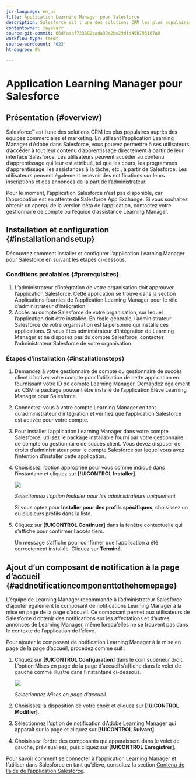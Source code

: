```yaml
---
jcr-language: en_us
title: Application Learning Manager pour Salesforce
description: Salesforce est l’une des solutions CRM les plus populaires auprès des équipes commerciales et marketing. En utilisant l’application Learning Manager d’Adobe dans Salesforce, vous pouvez permettre à ses utilisateurs d’accéder à tout leur contenu d’apprentissage directement à partir de leur interface Salesforce. Les utilisateurs peuvent accéder au contenu d’apprentissage qui leur est attribué, tel que les cours, les programmes d’apprentissage, les assistances à la tâche, etc., à partir de Salesforce. Les utilisateurs peuvent également recevoir des notifications sur leurs inscriptions et des annonces de la part de l’administrateur.
contentowner: jayakarr
source-git-commit: 66dfaaaf723382eada39e2be29dfd49b795107a0
workflow-type: tm+mt
source-wordcount: '623'
ht-degree: 0%

---
```




# Application Learning Manager pour Salesforce

## Présentation {#overview}

Salesforce™ est l’une des solutions CRM les plus populaires auprès des équipes commerciales et marketing. En utilisant l’application Learning Manager d’Adobe dans Salesforce, vous pouvez permettre à ses utilisateurs d’accéder à tout leur contenu d’apprentissage directement à partir de leur interface Salesforce. Les utilisateurs peuvent accéder au contenu d’apprentissage qui leur est attribué, tel que les cours, les programmes d’apprentissage, les assistances à la tâche, etc., à partir de Salesforce. Les utilisateurs peuvent également recevoir des notifications sur leurs inscriptions et des annonces de la part de l’administrateur.

Pour le moment, l’application Salesforce n’est pas disponible, car l’approbation est en attente de Salesforce App Exchange. Si vous souhaitez obtenir un aperçu de la version bêta de l’application, contactez votre gestionnaire de compte ou l’équipe d’assistance Learning Manager.

## Installation et configuration {#installationandsetup}

Découvrez comment installer et configurer l’application Learning Manager pour Salesforce en suivant les étapes ci-dessous.

### Conditions préalables {#prerequisites}

1. L’administrateur d’intégration de votre organisation doit approuver l’application Salesforce. Cette application se trouve dans la section Applications fournies de l’application Learning Manager pour le rôle d’administrateur d’intégration.
1. Accès au compte Salesforce de votre organisation, sur lequel l’application doit être installée. En règle générale, l’administrateur Salesforce de votre organisation est la personne qui installe ces applications. Si vous êtes administrateur d’intégration de Learning Manager et ne disposez pas du compte Salesforce, contactez l’administrateur Salesforce de votre organisation.

### Étapes d’installation {#installationsteps}

1. Demandez à votre gestionnaire de compte ou gestionnaire de succès client d’activer votre compte pour l’utilisation de cette application en fournissant votre ID de compte Learning Manager. Demandez également au CSM le package pouvant être installé de l’application Élève Learning Manager pour Salesforce.

1. Connectez-vous à votre compte Learning Manager en tant qu’administrateur d’intégration et vérifiez que l’application Salesforce est activée pour votre compte.

1. Pour installer l’application Learning Manager dans votre compte Salesforce, utilisez le package installable fourni par votre gestionnaire de compte ou gestionnaire de succès client. Vous devez disposer de droits d’administrateur pour le compte Salesforce sur lequel vous avez l’intention d’installer cette application.

1. Choisissez l’option appropriée pour vous comme indiqué dans l’instantané et cliquez sur **[!UICONTROL Installer]**.

   ![](assets/install-options.png)

   *Sélectionnez l’option Installer pour les administrateurs uniquement*

   Si vous optez pour **Installer pour des profils spécifiques**, choisissez un ou plusieurs profils dans la liste.

1. Cliquez sur **[!UICONTROL Continuer]** dans la fenêtre contextuelle qui s’affiche pour confirmer l’accès tiers.

   Un message s’affiche pour confirmer que l’application a été correctement installée. Cliquez sur **Terminé**.

## Ajout d’un composant de notification à la page d’accueil {#addnotificationcomponenttothehomepage}

L’équipe de Learning Manager recommande à l’administrateur Salesforce d’ajouter également le composant de notifications Learning Manager à la mise en page de la page d’accueil. Ce composant permet aux utilisateurs de Salesforce d’obtenir des notifications sur les affectations et d’autres annonces de Learning Manager, même lorsqu’elles ne se trouvent pas dans le contexte de l’application de l’élève.

Pour ajouter le composant de notification Learning Manager à la mise en page de la page d’accueil, procédez comme suit :

1. Cliquez sur **[!UICONTROL Configuration]** dans le coin supérieur droit. L’option Mises en page de la page d’accueil s’affiche dans le volet de gauche comme illustré dans l’instantané ci-dessous.

   ![](assets/homepage-component.png)

   *Sélectionnez Mises en page d’accueil.*

1. Choisissez la disposition de votre choix et cliquez sur **[!UICONTROL Modifier]**.
1. Sélectionnez l’option de notification d’Adobe Learning Manager qui apparaît sur la page et cliquez sur **[!UICONTROL Suivant]**.
1. Choisissez l’ordre des composants qui apparaissent dans le volet de gauche, prévisualisez, puis cliquez sur **[!UICONTROL Enregistrer]**.

Pour savoir comment se connecter à l’application Learning Manager et l’utiliser dans Salesforce en tant qu’élève, consultez la section [Contenu de l’aide de l’application Salesforce](../../learners/feature-summary/sfdc-app.md).
